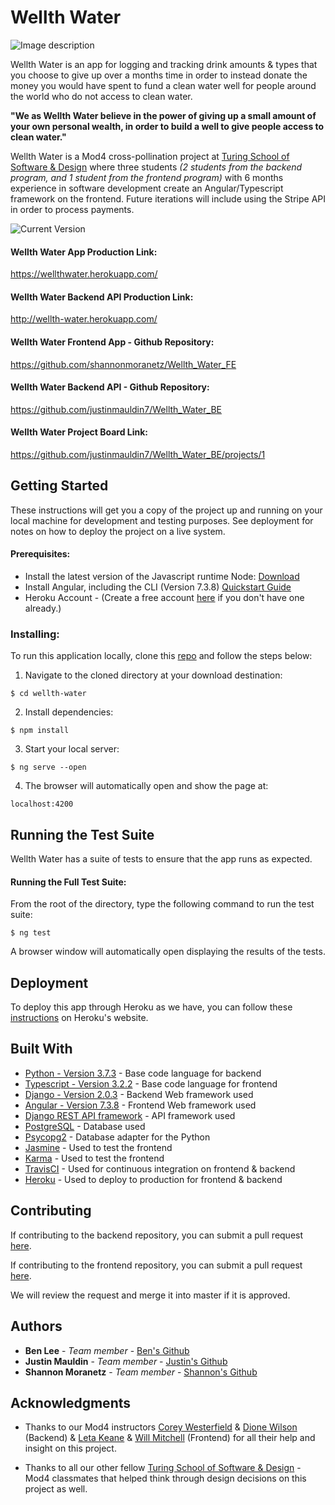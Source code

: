 # Wellth Water

![Image description](https://imgur.com/BgpcFP4.jpg)

Wellth Water is an app for logging and tracking drink amounts & types that you choose to give up over a months time in order to instead donate the money you would have spent to fund a clean water well for people around the world who do not access to clean water.

**"We as Wellth Water believe in the power of giving up a small amount of your own personal wealth, in order to build a well to give people access to clean water."**

Wellth Water is a Mod4 cross-pollination project at [Turing School of Software & Design](https://turing.io/) where three students *(2 students from the backend program, and 1 student from the frontend program)* with 6 months experience in software development create an Angular/Typescript framework on the frontend. Future iterations will include using the Stripe API in order to process payments.

![Current Version](https://i.imgur.com/eOSai4B.png)

#### Wellth Water App Production Link:

https://wellthwater.herokuapp.com/

#### Wellth Water Backend API Production Link:

http://wellth-water.herokuapp.com/

#### Wellth Water Frontend App - Github Repository:
https://github.com/shannonmoranetz/Wellth_Water_FE

#### Wellth Water Backend API - Github Repository:
https://github.com/justinmauldin7/Wellth_Water_BE

#### Wellth Water Project Board Link:
https://github.com/justinmauldin7/Wellth_Water_BE/projects/1
## Getting Started

These instructions will get you a copy of the project up and running on your local machine for development and testing purposes. See deployment for notes on how to deploy the project on a live system.

#### Prerequisites:

* Install the latest version of the Javascript runtime Node: [Download](https://nodejs.org/en/download/)
* Install Angular, including the CLI (Version 7.3.8) [Quickstart Guide](https://angular.io/guide/quickstart)
* Heroku Account - (Create a free account [here](https://signup.heroku.com/) if you don't have one already.)

### Installing:

To run this application locally, clone this [repo](https://github.com/justinmauldin7/Wellth_Water_BE) and follow the steps below:

1) Navigate to the cloned directory at your download destination:
```
$ cd wellth-water
```

2) Install dependencies:
```
$ npm install
```

3) Start your local server:
```
$ ng serve --open
```

4) The browser will automatically open and show the page at:

```
localhost:4200
```

## Running the Test Suite

Wellth Water has a suite of tests to ensure that the app runs as expected.

#### Running the Full Test Suite:

From the root of the directory, type the following command to run the test suite:

```
$ ng test
```

A browser window will automatically open displaying the results of the tests.

## Deployment

To deploy this app through Heroku as we have, you can follow these [instructions](https://devcenter.heroku.com/articles/git) on Heroku's website.

## Built With

* [Python - Version 3.7.3](https://docs.python.org/3/) - Base code language for backend
* [Typescript - Version 3.2.2](https://www.typescriptlang.org/docs/home.html) - Base code language for frontend
* [Django - Version 2.0.3](https://docs.djangoproject.com/en/2.2/) - Backend Web framework used
* [Angular - Version 7.3.8](https://angular.io/docs/) - Frontend Web framework used
* [Django REST API framework](https://www.django-rest-framework.org/) - API framework used
* [PostgreSQL](https://www.postgresql.org/docs/) - Database used
* [Psycopg2](https://pypi.org/project/psycopg2/) - Database adapter for the Python
* [Jasmine](https://jasmine.github.io/) - Used to test the frontend
* [Karma](https://karma-runner.github.io/1.0/index.html) - Used to test the frontend
* [TravisCI](https://travis-ci.org/) - Used for continuous integration on frontend & backend
* [Heroku](https://www.heroku.com/) - Used to deploy to production for frontend & backend


## Contributing

If contributing to the backend repository, you can submit a pull request [here](https://github.com/justinmauldin7/Wellth_Water_BE).

If contributing to the frontend repository, you can submit a pull request [here](https://github.com/shannonmoranetz/Wellth_Water_FE).

We will review the request and merge it into master if it is approved.


## Authors

* **Ben Lee** - *Team member* - [Ben's Github](https://github.com/bendelonlee)
* **Justin Mauldin** - *Team member* - [Justin's Github](https://github.com/justinmauldin7)
* **Shannon Moranetz** - *Team member* - [Shannon's Github](https://github.com/shannonmoranetz)


## Acknowledgments

* Thanks to our Mod4 instructors [Corey Westerfield](https://github.com/corywest) & [Dione Wilson](https://github.com/dionew1) (Backend) & [Leta Keane](https://github.com/letakeane) & [Will Mitchell](https://github.com/wvmitchell) (Frontend) for all their help and insight on this project.

* Thanks to all our other fellow [Turing School of Software & Design](https://turing.io/) - Mod4 classmates that helped think through design decisions on this project as well.
